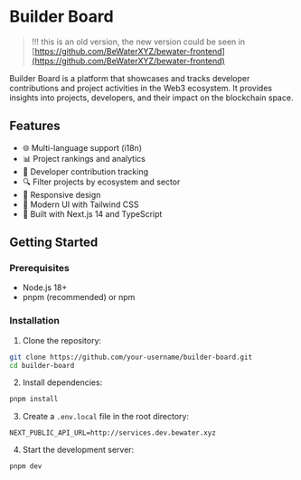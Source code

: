 # Builder Board

> !!! this is an old version, the new version could be seen in [https://github.com/BeWaterXYZ/bewater-frontend](https://github.com/BeWaterXYZ/bewater-frontend)

Builder Board is a platform that showcases and tracks developer contributions and project activities in the Web3 ecosystem. It provides insights into projects, developers, and their impact on the blockchain space.

## Features

- 🌐 Multi-language support (i18n)
- 📊 Project rankings and analytics
- 👥 Developer contribution tracking
- 🔍 Filter projects by ecosystem and sector
- 📱 Responsive design
- 🎨 Modern UI with Tailwind CSS
- 🚀 Built with Next.js 14 and TypeScript

## Getting Started

### Prerequisites

- Node.js 18+
- pnpm (recommended) or npm

### Installation

1. Clone the repository:

```bash
git clone https://github.com/your-username/builder-board.git
cd builder-board
```

2. Install dependencies:

```bash
pnpm install
```

3. Create a `.env.local` file in the root directory:

```
NEXT_PUBLIC_API_URL=http://services.dev.bewater.xyz
```

4. Start the development server:

```bash
pnpm dev
```
